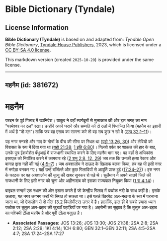 # Bible Dictionary (Tyndale)

## License Information

**Bible Dictionary (Tyndale)** is based on and adapted from: _Tyndale Open Bible Dictionary_, [Tyndale House Publishers](https://tyndaleopenresources.com/), 2023, which is licensed under a [CC BY-SA 4.0 license](https://creativecommons.org/licenses/by-sa/4.0/legalcode.en).

This markdown version (created `2025-10-20`) is provided under the same license.



--------------------------------

## महनैम (id: 381672)

महनैम
=====

यरदन के पूर्व गिलाद में उपनिवेश। याकूब ने वहाँ स्वर्गदूतों से मुलाकात की और इस जगह का नाम "परमेश्वर का दल" रखा। उन्होंने अपने घराने और सम्पति को दो दलों में विभाजित किया (महनैम का इब्रानी में अर्थ है "दो दल") ताकि जब वह एसाव का सामना करे तो वह सब कुछ न खो दे ([उत्प 32:1–11](https://ref.ly/Gen32:1-Gen32:11))।

यह नगर मनश्शे और गाद के गोत्रों के बीच की सीमा पर स्थित था ([यहो 13:26, 30](https://ref.ly/Josh13:26,Josh13:30)) और लेवियों को विरासत के रूप में दिया गया था ([यहो 21:38](https://ref.ly/Josh21:38); [1 इति 6:80](https://ref.ly/1Chr6:80))। गिलबो पर्वत पर शाऊल की हार के बाद, उनके पुत्र ईशबोशेत बँधुआई में राजधानी स्थापित करने के लिए महनैम भाग गए। वह वहाँ से अधिकांश इस्राएल को नियंत्रित करने में कामयाब रहे ([2 शमू 2:8, 12, 29](https://ref.ly/2Sam2:8,2Sam2:12,2Sam2:29)) जब तक कि उनकी हत्या रेकाब और बानाह द्वारा नहीं की गई ([4:5–7](https://ref.ly/2Sam4:5-2Sam4:7))। जब अबशालोम ने दाऊद के खिलाफ बलवा किया, तब वह भी इसी नगर में भगोड़ा बनकर गए। यहाँ उन्हें बर्जिल्लै और कुछ गिलादियों से आपूर्ति प्राप्त हुई ([17:24–27](https://ref.ly/2Sam17:24-2Sam17:27))। इस नगर के फाटक पर वह अबशालोम की मृत्यु की खबर सुनकर रो पड़े थे। सुलैमान ने अपने सातवें जिले की राजधानी के लिए इसी नगर को चुना और अहीनादाब को इसका राज्यपाल नियुक्त किया ([1 रा 4:14](https://ref.ly/1Kgs4:14))।

बाइबल सन्दर्भ एक स्थान की ओर इशारा करते हैं जो केन्द्रीय गिलाद में यब्बोक नदी के साथ कहीं है। इसके अलावा, यह नगर लगभग कहीं भी स्थित हो सकता था। इसे पहले खिरबेट अल\-मखना के रूप में पहचाना जाता था, जो ऐजालोन से दो मील (3\.2 किलोमीटर) उत्तर में है। हालाँकि, हाल ही में सबसे ज़्यादा ध्यान यब्बोक पर तुलुल अल\-दहाब की जुड़वाँ पहाड़ियों पर गया है। अहरोनी का सुझाव है कि तुलुल अल\-दहाब का पश्चिमी टीला महनैम है और पूर्वी टीला पनूएल है।

* **Associated Passages:** JOS 13:26; JOS 13:30; JOS 21:38; 2SA 2:8; 2SA 2:12; 2SA 2:29; 1KI 4:14; 1CH 6:80; GEN 32:1–GEN 32:11; 2SA 4:5–2SA 4:7; 2SA 17:24–2SA 17:27


